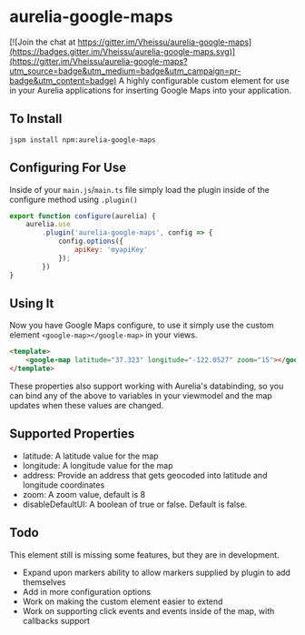 # aurelia-google-maps

[![Join the chat at https://gitter.im/Vheissu/aurelia-google-maps](https://badges.gitter.im/Vheissu/aurelia-google-maps.svg)](https://gitter.im/Vheissu/aurelia-google-maps?utm_source=badge&utm_medium=badge&utm_campaign=pr-badge&utm_content=badge)
A highly configurable custom element for use in your Aurelia applications for inserting Google Maps into your application.

## To Install

``` shell
jspm install npm:aurelia-google-maps
```

## Configuring For Use
Inside of your `main.js`/`main.ts` file simply load the plugin inside of the configure method using `.plugin()`

``` javascript
export function configure(aurelia) {
    aurelia.use
        .plugin('aurelia-google-maps', config => {
            config.options({
                apiKey: 'myapiKey'
            });
        })
}
```

## Using It
Now you have Google Maps configure, to use it simply use the custom element `<google-map></google-map>` in your views.

``` html
<template>
    <google-map latitude="37.323" longitude="-122.0527" zoom="15"></google-map>
</template>
```

These properties also support working with Aurelia's databinding, so you can bind any of the above to variables in your viewmodel and the map updates when these values are changed.

## Supported Properties

- latitude: A latitude value for the map
- longitude: A longitude value for the map
- address: Provide an address that gets geocoded into latitude and longitude coordinates
- zoom: A zoom value, default is 8
- disableDefaultUI: A boolean of true or false. Default is false.

## Todo
This element still is missing some features, but they are in development.

- Expand upon markers ability to allow markers supplied by plugin to add themselves
- Add in more configuration options
- Work on making the custom element easier to extend
- Work on supporting click events and events inside of the map, with callbacks support